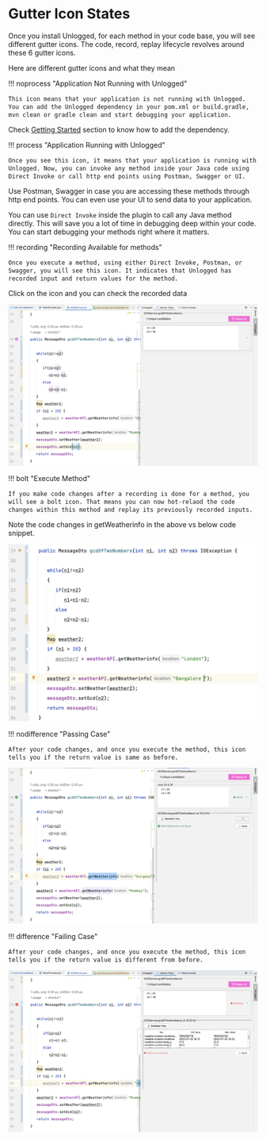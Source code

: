 # Gutter Icon States

Once you install Unlogged, for each method in your code base, you will see different gutter icons. The code, record, replay lifecycle revolves around these 6 gutter icons. 

Here are different gutter icons and what they mean

!!! noprocess "Application Not Running with Unlogged"

    This icon means that your application is not running with Unlogged. You can add the Unlogged dependency in your pom.xml or build.gradle, mvn clean or gradle clean and start debugging your application.
 
Check [Getting Started](index.md) section to know how to add the dependency.

!!! process "Application Running with Unlogged"

    Once you see this icon, it means that your application is running with Unlogged. Now, you can invoke any method inside your Java code using Direct Invoke or call http end points using Postman, Swagger or UI.

Use Postman, Swagger in case you are accessing these methods through http end points. You can even use your UI to send data to your application. 

You can use ```Direct Invoke``` inside the plugin to call any Java method directly. This will save you a lot of time in debugging deep within your code. You can start debugging your methods right where it matters.

!!! recording "Recording Available for methods"

    Once you execute a method, using either Direct Invoke, Postman, or Swagger, you will see this icon. It indicates that Unlogged has recorded input and return values for the method. 

Click on the icon and you can check the recorded data

![](assets/images/3.png)

!!! bolt "Execute Method"

    If you make code changes after a recording is done for a method, you will see a bolt icon. That means you can now hot-relaod the code changes within this method and replay its previously recorded inputs.

Note the code changes in getWeatherinfo in the above vs below code snippet.

![](assets/images/4.png)

!!! nodifference "Passing Case"
    
    After your code changes, and once you execute the method, this icon tells you if the return value is same as before. 

![](assets/images/6.png)

!!! difference "Failing Case"

    After your code changes, and once you execute the method, this icon tells you if the return value is different from before. 

![](assets/images/5.png)